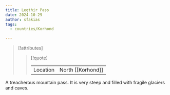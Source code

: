 ```yaml
---
title: Legthir Pass
date: 2024-10-29
author: sfakias
tags:
  - countries/Korhond

---
```

> [!attributes]
> 
> > [!quote]
> >
> > | | |
> > | --- | --- |
> > | Location | North [[Korhond]] |

A treacherous mountain pass. It is very steep and filled with fragile glaciers and caves.